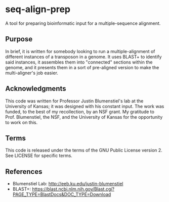 # seq-align-prep
A tool for preparing bioinformatic input for a multiple-sequence alignment.

## Purpose

In brief, it is written for somebody looking to run a multiple-alignment
of different instances of a transposon in a genome. It uses BLAST+ to
identify said instances, it assembles them into "connected" sections within
the genome, and it presents them in a sort of pre-aligned version to make
the multi-aligner's job easier.

## Acknowledgments

This code was written for Professor Justin Blumenstiel's lab at the University
of Kansas; it was designed with his constant input. The work was funded, to the
best of my recollection, by an NSF grant. My gratitude to Prof.  Blumenstiel,
the NSF, and the University of Kansas for the opportunity to work on this.

## Terms

This code is released under the terms of the GNU Public License version 2. See
LICENSE for specific terms.

## References

* Blumenstiel Lab: http://eeb.ku.edu/justin-blumenstiel
* BLAST+: https://blast.ncbi.nlm.nih.gov/Blast.cgi?PAGE_TYPE=BlastDocs&DOC_TYPE=Download
